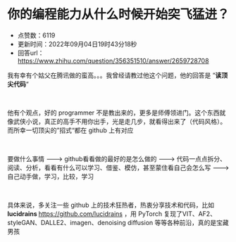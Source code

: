 # 你的编程能力从什么时候开始突飞猛进？
- 点赞数：6119
- 更新时间：2022年09月04日19时43分18秒
- 回答url：https://www.zhihu.com/question/356351510/answer/2659728708
<body>
 <p data-pid="rAsoXwJf">我有幸有个姑父在腾讯做的蛮高。。。我曾经请教过他这个问题，他的回答是 ”<b>读顶尖代码</b>“</p>
 <p class="ztext-empty-paragraph"><br></p>
 <p data-pid="qx6USYlt">他有个观点，好的 programmer 不是教出来的，更多是师傅领进门。这个东西就像武侠小说，真正的高手不用你出手，光是走几步，就看得出来了（代码风格）。而所幸一切顶尖的”招式“都在 github 上有对应</p>
 <p class="ztext-empty-paragraph"><br></p>
 <p data-pid="pO0j8x66">要做什么事情 ---&gt; github看看做的最好的是怎么做的 ---&gt; 代码一点点拆分、阅读、分析，看看有什么可以学习、借鉴、模仿，甚至蒙住看自己会怎么写 ---&gt; 自己动手做，学习，比较，学习</p>
 <p class="ztext-empty-paragraph"><br></p>
 <p data-pid="a5hY3id5">具体来说，多关注一些 github 上的技术狂热者，热衷分享技术和代码，比如 <b>lucidrains </b><a href="https://link.zhihu.com/?target=https%3A//github.com/lucidrains" class=" external" target="_blank" rel="nofollow noreferrer"><span class="invisible">https://</span><span class="visible">github.com/lucidrains</span><span class="invisible"></span></a> ，用 PyTorch 复现了VIT、AF2、styleGAN、DALLE2、imagen、denoising diffusion 等等各种前沿，真的是宝藏男孩</p>
</body>